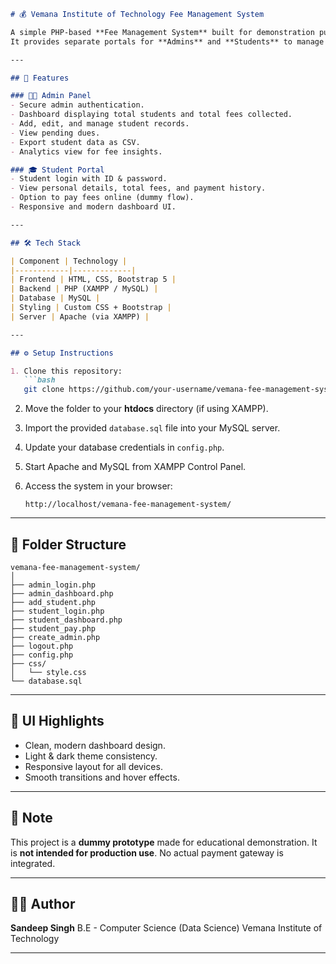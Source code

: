 ````markdown
# 💰 Vemana Institute of Technology Fee Management System

A simple PHP-based **Fee Management System** built for demonstration purposes at **Vemana Institute of Technology**.  
It provides separate portals for **Admins** and **Students** to manage and view fee-related data.

---

## 🚀 Features

### 👨‍💼 Admin Panel
- Secure admin authentication.
- Dashboard displaying total students and total fees collected.
- Add, edit, and manage student records.
- View pending dues.
- Export student data as CSV.
- Analytics view for fee insights.

### 🎓 Student Portal
- Student login with ID & password.
- View personal details, total fees, and payment history.
- Option to pay fees online (dummy flow).
- Responsive and modern dashboard UI.

---

## 🛠️ Tech Stack

| Component | Technology |
|------------|-------------|
| Frontend | HTML, CSS, Bootstrap 5 |
| Backend | PHP (XAMPP / MySQL) |
| Database | MySQL |
| Styling | Custom CSS + Bootstrap |
| Server | Apache (via XAMPP) |

---

## ⚙️ Setup Instructions

1. Clone this repository:
   ```bash
   git clone https://github.com/your-username/vemana-fee-management-system.git
````

2. Move the folder to your **htdocs** directory (if using XAMPP).
3. Import the provided `database.sql` file into your MySQL server.
4. Update your database credentials in `config.php`.
5. Start Apache and MySQL from XAMPP Control Panel.
6. Access the system in your browser:

   ```
   http://localhost/vemana-fee-management-system/
   ```

---

## 🧩 Folder Structure

```
vemana-fee-management-system/
│
├── admin_login.php
├── admin_dashboard.php
├── add_student.php
├── student_login.php
├── student_dashboard.php
├── student_pay.php
├── create_admin.php
├── logout.php
├── config.php
├── css/
│   └── style.css
└── database.sql
```

---

## 🎨 UI Highlights

* Clean, modern dashboard design.
* Light & dark theme consistency.
* Responsive layout for all devices.
* Smooth transitions and hover effects.

---

## 🧠 Note

This project is a **dummy prototype** made for educational demonstration.
It is **not intended for production use**. No actual payment gateway is integrated.

---

## 🧑‍💻 Author

**Sandeep Singh**
B.E - Computer Science (Data Science)
Vemana Institute of Technology

---

```
```
